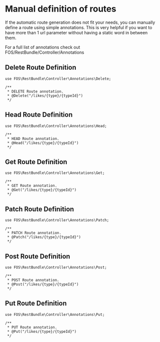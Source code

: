 Manual definition of routes
=====================================

If the automatic route generation does not fit your needs, you can manually define a route using simple annotations. This is very helpful if you want to have more than 1 url parameter without having a static word in between them.

For a full list of annotations check out FOS/RestBundle/Controller/Annotations

## Delete Route Definition
	use FOS\RestBundle\Controller\Annotations\Delete;

	/**
	 * DELETE Route annotation.
	 * @Delete("/likes/{type}/{typeId}")
	 */

## Head Route Definition
	use FOS\RestBundle\Controller\Annotations\Head;

	/**
	 * HEAD Route annotation.
	 * @Head("/likes/{type}/{typeId}")
	 */

## Get Route Definition
	use FOS\RestBundle\Controller\Annotations\Get;

	/**
	 * GET Route annotation.
	 * @Get("/likes/{type}/{typeId}")
	 */
	 
## Patch Route Definition
	use FOS\RestBundle\Controller\Annotations\Patch;

	/**
	 * PATCH Route annotation.
	 * @Patch("/likes/{type}/{typeId}")
	 */
	 
## Post Route Definition
	use FOS\RestBundle\Controller\Annotations\Post;

	/**
	 * POST Route annotation.
	 * @Post("/likes/{type}/{typeId}")
	 */
	 
## Put Route Definition
	use FOS\RestBundle\Controller\Annotations\Put;

	/**
	 * PUT Route annotation.
	 * @Put("/likes/{type}/{typeId}")
	 */


